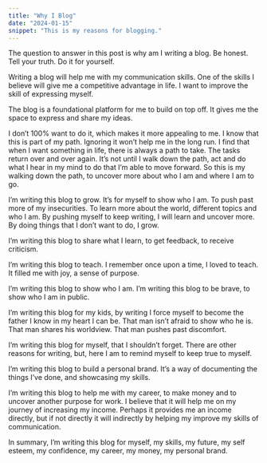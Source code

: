 ```yaml
---
title: "Why I Blog"
date: "2024-01-15"
snippet: "This is my reasons for blogging."
---
```


The question to answer in this post is why am I writing a blog. Be honest. Tell your truth. Do it for yourself.

Writing a blog will help me with my communication skills. One of the skills I believe will give me a competitive advantage in life. I want to improve the skill of expressing myself.

The blog is a foundational platform for me to build on top off. It gives me the space to express and share my ideas.

I don’t 100% want to do it, which makes it more appealing to me. I know that this is part of my path. Ignoring it won’t help me in the long run. I find that when I want something in life, there is always a path to take. The tasks return over and over again. It’s not until I walk down the path, act and do what I hear in my mind to do that I’m able to move forward. So this is my walking down the path, to uncover more about who I am and where I am to go.

I’m writing this blog to grow. It’s for myself to show who I am. To push past more of my insecurities. To learn more about the world, different topics and who I am. By pushing myself to keep writing, I will learn and uncover more. By doing things that I don’t want to do, I grow.

I’m writing this blog to share what I learn, to get feedback, to receive criticism.

I’m writing this blog to teach. I remember once upon a time, I loved to teach. It filled me with joy, a sense of purpose.

I’m writing this blog to show who I am. I’m writing this blog to be brave, to show who I am in public.

I’m writing this blog for my kids, by writing I force myself to become the father I know in my heart I can be. That man isn’t afraid to show who he is. That man shares his worldview. That man pushes past discomfort.

I’m writing this blog for myself, that I shouldn’t forget. There are other reasons for writing, but, here I am to remind myself to keep true to myself.

I’m writing this blog to build a personal brand. It’s a way of documenting the things I’ve done, and showcasing my skills.

I’m writing this blog to help me with my career, to make money and to uncover another purpose for work. I believe that it will help me on my journey of increasing my income. Perhaps it provides me an income directly, but if not directly it will indirectly by helping my improve my skills of communication.

In summary, I’m writing this blog for myself, my skills, my future, my self esteem, my confidence, my career, my money, my personal brand.
